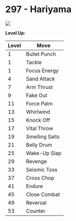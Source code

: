 # 297 - Hariyama
![][297]

**Level Up:**

Level | Move
---   | ---
  1   | Bullet Punch
  1   | Tackle
  1   | Focus Energy
  4   | Sand Attack
  7   | Arm Thrust
  9   | Fake Out
 11   | Force Palm
 13   | Whirlwind
 15   | Knock Off
 17   | Vital Throw
 19   | Smelling Salts
 21   | Belly Drum
 25   | Wake-Up Slap
 29   | Revenge
 33   | Seismic Toss
 37   | Cross Chop
 41   | Endure
 45   | Close Combat
 49   | Reversal
 53   | Counter



[297]: /img/pokemon/297.png
